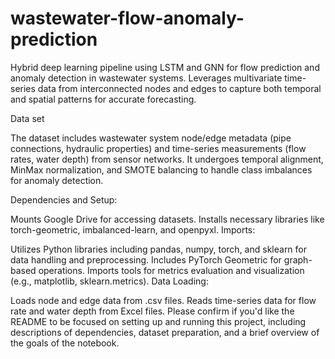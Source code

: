 # wastewater-flow-anomaly-prediction
Hybrid deep learning pipeline using LSTM and GNN for flow prediction and anomaly detection in wastewater systems. Leverages multivariate time-series data from interconnected nodes and edges to capture both temporal and spatial patterns for accurate forecasting.

Data set

The dataset includes wastewater system node/edge metadata (pipe connections, hydraulic properties) and time-series measurements (flow rates, water depth) from sensor networks. It undergoes temporal alignment, MinMax normalization, and SMOTE balancing to handle class imbalances for anomaly detection.

Dependencies and Setup:

Mounts Google Drive for accessing datasets.
Installs necessary libraries like torch-geometric, imbalanced-learn, and openpyxl.
Imports:

Utilizes Python libraries including pandas, numpy, torch, and sklearn for data handling and preprocessing.
Includes PyTorch Geometric for graph-based operations.
Imports tools for metrics evaluation and visualization (e.g., matplotlib, sklearn.metrics).
Data Loading:

Loads node and edge data from .csv files.
Reads time-series data for flow rate and water depth from Excel files.
Please confirm if you'd like the README to be focused on setting up and running this project, including descriptions of dependencies, dataset preparation, and a brief overview of the goals of the notebook. 
